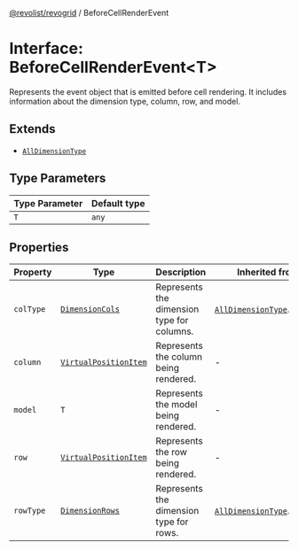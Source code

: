 [@revolist/revogrid](README.md) / BeforeCellRenderEvent

# Interface: BeforeCellRenderEvent\<T\>

Represents the event object that is emitted before cell rendering.
It includes information about the dimension type, column, row, and model.

## Extends

- [`AllDimensionType`](Interface.AllDimensionType.md)

## Type Parameters

| Type Parameter | Default type |
| ------ | ------ |
| `T` | `any` |

## Properties

| Property | Type | Description | Inherited from | Defined in |
| ------ | ------ | ------ | ------ | ------ |
| `colType` | [`DimensionCols`](TypeAlias.DimensionCols.md) | Represents the dimension type for columns. | [`AllDimensionType`](Interface.AllDimensionType.md).`colType` | [src/types/interfaces.ts:749](https://github.com/revolist/revogrid/blob/ff1c29109648eb0543e674392be7b9af90d92acc/src/types/interfaces.ts#L749) |
| `column` | [`VirtualPositionItem`](Interface.VirtualPositionItem.md) | Represents the column being rendered. | - | [src/types/interfaces.ts:692](https://github.com/revolist/revogrid/blob/ff1c29109648eb0543e674392be7b9af90d92acc/src/types/interfaces.ts#L692) |
| `model` | `T` | Represents the model being rendered. | - | [src/types/interfaces.ts:702](https://github.com/revolist/revogrid/blob/ff1c29109648eb0543e674392be7b9af90d92acc/src/types/interfaces.ts#L702) |
| `row` | [`VirtualPositionItem`](Interface.VirtualPositionItem.md) | Represents the row being rendered. | - | [src/types/interfaces.ts:697](https://github.com/revolist/revogrid/blob/ff1c29109648eb0543e674392be7b9af90d92acc/src/types/interfaces.ts#L697) |
| `rowType` | [`DimensionRows`](TypeAlias.DimensionRows.md) | Represents the dimension type for rows. | [`AllDimensionType`](Interface.AllDimensionType.md).`rowType` | [src/types/interfaces.ts:744](https://github.com/revolist/revogrid/blob/ff1c29109648eb0543e674392be7b9af90d92acc/src/types/interfaces.ts#L744) |
